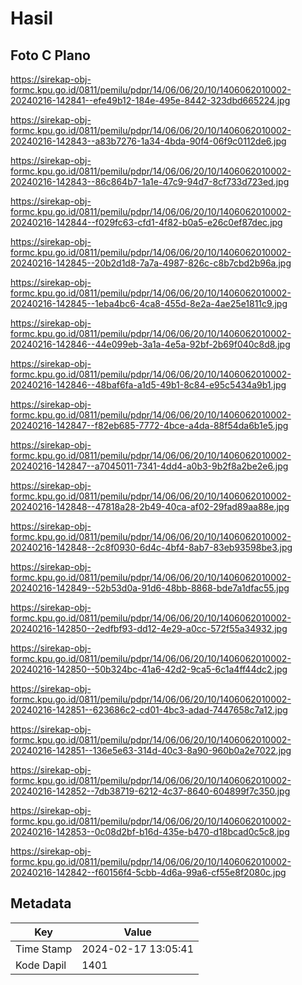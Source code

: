 # Hasil

## Foto C Plano

https://sirekap-obj-formc.kpu.go.id/0811/pemilu/pdpr/14/06/06/20/10/1406062010002-20240216-142841--efe49b12-184e-495e-8442-323dbd665224.jpg

https://sirekap-obj-formc.kpu.go.id/0811/pemilu/pdpr/14/06/06/20/10/1406062010002-20240216-142843--a83b7276-1a34-4bda-90f4-06f9c0112de6.jpg

https://sirekap-obj-formc.kpu.go.id/0811/pemilu/pdpr/14/06/06/20/10/1406062010002-20240216-142843--86c864b7-1a1e-47c9-94d7-8cf733d723ed.jpg

https://sirekap-obj-formc.kpu.go.id/0811/pemilu/pdpr/14/06/06/20/10/1406062010002-20240216-142844--f029fc63-cfd1-4f82-b0a5-e26c0ef87dec.jpg

https://sirekap-obj-formc.kpu.go.id/0811/pemilu/pdpr/14/06/06/20/10/1406062010002-20240216-142845--20b2d1d8-7a7a-4987-826c-c8b7cbd2b96a.jpg

https://sirekap-obj-formc.kpu.go.id/0811/pemilu/pdpr/14/06/06/20/10/1406062010002-20240216-142845--1eba4bc6-4ca8-455d-8e2a-4ae25e1811c9.jpg

https://sirekap-obj-formc.kpu.go.id/0811/pemilu/pdpr/14/06/06/20/10/1406062010002-20240216-142846--44e099eb-3a1a-4e5a-92bf-2b69f040c8d8.jpg

https://sirekap-obj-formc.kpu.go.id/0811/pemilu/pdpr/14/06/06/20/10/1406062010002-20240216-142846--48baf6fa-a1d5-49b1-8c84-e95c5434a9b1.jpg

https://sirekap-obj-formc.kpu.go.id/0811/pemilu/pdpr/14/06/06/20/10/1406062010002-20240216-142847--f82eb685-7772-4bce-a4da-88f54da6b1e5.jpg

https://sirekap-obj-formc.kpu.go.id/0811/pemilu/pdpr/14/06/06/20/10/1406062010002-20240216-142847--a7045011-7341-4dd4-a0b3-9b2f8a2be2e6.jpg

https://sirekap-obj-formc.kpu.go.id/0811/pemilu/pdpr/14/06/06/20/10/1406062010002-20240216-142848--47818a28-2b49-40ca-af02-29fad89aa88e.jpg

https://sirekap-obj-formc.kpu.go.id/0811/pemilu/pdpr/14/06/06/20/10/1406062010002-20240216-142848--2c8f0930-6d4c-4bf4-8ab7-83eb93598be3.jpg

https://sirekap-obj-formc.kpu.go.id/0811/pemilu/pdpr/14/06/06/20/10/1406062010002-20240216-142849--52b53d0a-91d6-48bb-8868-bde7a1dfac55.jpg

https://sirekap-obj-formc.kpu.go.id/0811/pemilu/pdpr/14/06/06/20/10/1406062010002-20240216-142850--2edfbf93-dd12-4e29-a0cc-572f55a34932.jpg

https://sirekap-obj-formc.kpu.go.id/0811/pemilu/pdpr/14/06/06/20/10/1406062010002-20240216-142850--50b324bc-41a6-42d2-9ca5-6c1a4ff44dc2.jpg

https://sirekap-obj-formc.kpu.go.id/0811/pemilu/pdpr/14/06/06/20/10/1406062010002-20240216-142851--623686c2-cd01-4bc3-adad-7447658c7a12.jpg

https://sirekap-obj-formc.kpu.go.id/0811/pemilu/pdpr/14/06/06/20/10/1406062010002-20240216-142851--136e5e63-314d-40c3-8a90-960b0a2e7022.jpg

https://sirekap-obj-formc.kpu.go.id/0811/pemilu/pdpr/14/06/06/20/10/1406062010002-20240216-142852--7db38719-6212-4c37-8640-604899f7c350.jpg

https://sirekap-obj-formc.kpu.go.id/0811/pemilu/pdpr/14/06/06/20/10/1406062010002-20240216-142853--0c08d2bf-b16d-435e-b470-d18bcad0c5c8.jpg

https://sirekap-obj-formc.kpu.go.id/0811/pemilu/pdpr/14/06/06/20/10/1406062010002-20240216-142842--f60156f4-5cbb-4d6a-99a6-cf55e8f2080c.jpg


## Metadata

| Key        | Value               |
| ---------- | ------------------- |
| Time Stamp | 2024-02-17 13:05:41 |
| Kode Dapil | 1401                |



